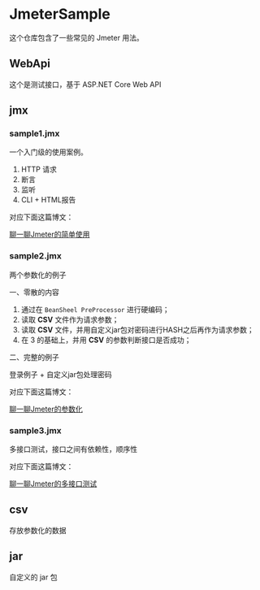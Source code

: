 # JmeterSample

这个仓库包含了一些常见的 Jmeter 用法。

## WebApi

这个是测试接口，基于 ASP.NET Core Web API

## jmx

### sample1.jmx

一个入门级的使用案例。

1. HTTP 请求
2. 断言
3. 监听
4. CLI + HTML报告

对应下面这篇博文：

[聊一聊Jmeter的简单使用](https://mp.weixin.qq.com/s/6v7Wf3I5nrjmF1zAbFHMuA)

### sample2.jmx

两个参数化的例子

一、零散的内容

1. 通过在 `BeanSheel PreProcessor` 进行硬编码；
2. 读取 **CSV** 文件作为请求参数；
3. 读取 **CSV** 文件，并用自定义jar包对密码进行HASH之后再作为请求参数；
4. 在 3 的基础上，并用 **CSV** 的参数判断接口是否成功；

二、完整的例子

登录例子 + 自定义jar包处理密码

对应下面这篇博文：

[聊一聊Jmeter的参数化](https://mp.weixin.qq.com/s/5IrfGOfihiOZvF9YBzobpg)

### sample3.jmx

多接口测试，接口之间有依赖性，顺序性

对应下面这篇博文：

[聊一聊Jmeter的多接口测试]()

## csv

存放参数化的数据

## jar

自定义的 jar 包
